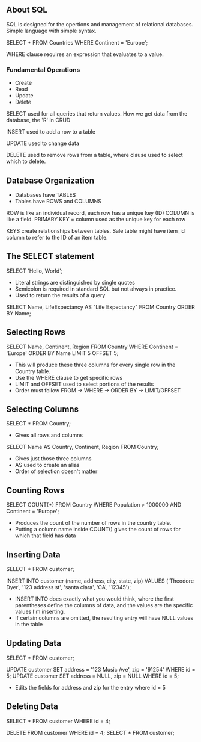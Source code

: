## About SQL

SQL is designed for the opertions and management of relational databases. Simple language with simple syntax.

SELECT * FROM Countries WHERE Continent = 'Europe';

WHERE clause requires an expression that evaluates to a value. 


### Fundamental Operations

- Create
- Read
- Update
- Delete

SELECT used for all queries that return values. How we get data from the database, the 'R' in CRUD

INSERT used to add a row to a table

UPDATE used to change data

DELETE used to remove rows from a table, where clause used to select which to delete. 


## Database Organization

- Databases have TABLES
- Tables have ROWS and COLUMNS

ROW is like an individual record, each row has a unique key (ID)
COLUMN is like a field.
PRIMARY KEY = column used as the unique key for each row

KEYS create relationships between tables. Sale table might have item_id column to refer to the ID of an item table. 


## The SELECT statement
SELECT 'Hello, World';

- Literal strings are distinguished by single quotes
- Semicolon is required in standard SQL but not always in practice. 
- Used to return the results of a query

SELECT Name, LifeExpectancy AS "Life Expectancy" FROM Country ORDER BY Name;


## Selecting Rows

SELECT Name, Continent, Region FROM Country WHERE Continent = 'Europe' ORDER BY Name LIMIT 5 OFFSET 5;

- This will produce these three columns for every single row in the Country table. 
- Use the WHERE clause to get specific rows
- LIMIT and OFFSET used to select portions of the results
- Order must follow FROM -> WHERE -> ORDER BY -> LIMIT/OFFSET

## Selecting Columns

SELECT * FROM Country; 

- Gives all rows and columns

SELECT Name AS Country, Continent, Region FROM Country;

- Gives just those three columns
- AS used to create an alias
- Order of selection doesn't matter

## Counting Rows

SELECT COUNT(*) FROM Country WHERE Population > 1000000 AND Continent = 'Europe';

- Produces the count of the number of rows in the country table.
- Putting a column name inside COUNT() gives the count of rows for which that field has data


## Inserting Data
SELECT * FROM customer;

INSERT INTO customer (name, address, city, state, zip)
    VALUES ('Theodore Dyer', '123 address st', 'santa clara', 'CA', '12345');

- INSERT INTO does exactly what you would think, where the first parentheses define the columns of data, and the values are the specific values I'm inserting.
- If certain columns are omitted, the resulting entry will have NULL values in the table

## Updating Data
SELECT * FROM customer;

UPDATE customer SET address = '123 Music Ave', zip = '91254' WHERE id = 5;
UPDATE customer SET address = NULL, zip = NULL WHERE id = 5;

- Edits the fields for address and zip for the entry where id = 5

## Deleting Data

SELECT * FROM customer WHERE id = 4;

DELETE FROM customer WHERE id = 4;
SELECT * FROM customer;

